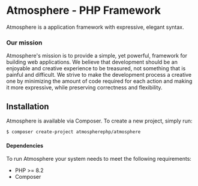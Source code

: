 # Atmosphere - PHP Framework
Atmosphere is a application framework with expressive, elegant syntax. 

### Our mission
Atmosphere's mission is to provide a simple, yet powerful, framework for building web applications. 
We believe that development should be an enjoyable and creative experience to be treasured, not something that is painful and difficult. 
We strive to make the development process a creative one by minimizing 
the amount of code required for each action and making it more expressive, while preserving correctness and flexibility.

## Installation
Atmosphere is available via Composer. To create a new project, simply run:
```bash
$ composer create-project atmospherephp/atmosphere
```

#### Dependencies
To run Atmosphere your system needs to meet the following requirements:
- PHP >= 8.2
- Composer


